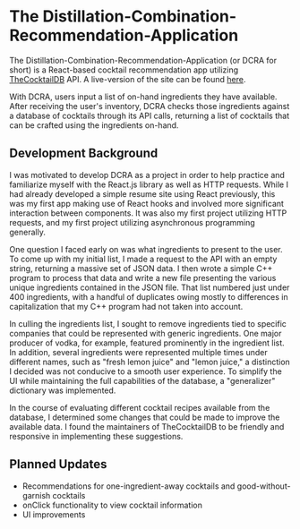# The Distillation-Combination-Recommendation-Application

The Distillation-Combination-Recommendation-Application (or DCRA for short) is a React-based cocktail recommendation app utilizing [TheCocktailDB](https://thecocktaildb.com/) API. A live-version of the site can be found [here](https://coleaniblett.github.io/Distillation-Combination-Recommendation-Application/).

With DCRA, users input a list of on-hand ingredients they have available. After receiving the user's inventory, DCRA checks those ingredients against a database of cocktails through its API calls, returning a list of cocktails that can be crafted using the ingredients on-hand.

## Development Background

I was motivated to develop DCRA as a project in order to help practice and familiarize myself with the React.js library as well as HTTP requests. While I had already developed a simple resume site using React previously, this was my first app making use of React hooks and involved more significant interaction between components. It was also my first project utilizing HTTP requests, and my first project utilizing asynchronous programming generally.

One question I faced early on was what ingredients to present to the user. To come up with my initial list, I made a request to the API with an empty string, returning a massive set of JSON data. I then wrote a simple C++ program to process that data and write a new file presenting the various unique ingredients contained in the JSON file. That list numbered just under 400 ingredients, with a handful of duplicates owing mostly to differences in capitalization that my C++ program had not taken into account.

In culling the ingredients list, I sought to remove ingredients tied to specific companies that could be represented with generic ingredients. One major producer of vodka, for example, featured prominently in the ingredient list. In addition, several ingredients were represented multiple times under different names, such as "fresh lemon juice" and "lemon juice," a distinction I decided was not conducive to a smooth user experience. To simplify the UI while maintaining the full capabilities of the database, a "generalizer" dictionary was implemented.

In the course of evaluating different cocktail recipes available from the database, I determined some changes that could be made to improve the available data. I found the maintainers of TheCocktailDB to be friendly and responsive in implementing these suggestions.

## Planned Updates

* Recommendations for one-ingredient-away cocktails and good-without-garnish cocktails
* onClick functionality to view cocktail information
* UI improvements